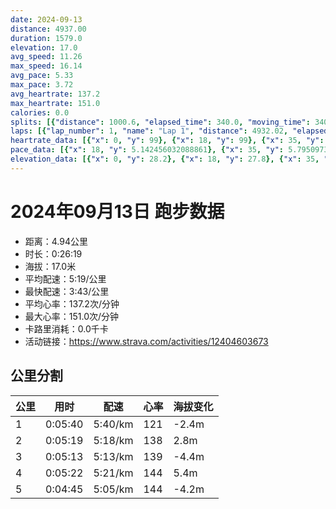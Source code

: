 ```yaml
---
date: 2024-09-13
distance: 4937.00
duration: 1579.0
elevation: 17.0
avg_speed: 11.26
max_speed: 16.14
avg_pace: 5.33
max_pace: 3.72
avg_heartrate: 137.2
max_heartrate: 151.0
calories: 0.0
splits: [{"distance": 1000.6, "elapsed_time": 340.0, "moving_time": 340.0, "average_speed": 2.94, "pace": 5.668945578231292, "average_heartrate": 121.08928571428571, "elevation_difference": -2.4, "split_number": 1}, {"distance": 1001.1, "elapsed_time": 319.0, "moving_time": 319.0, "average_speed": 3.14, "pace": 5.307866242038216, "average_heartrate": 138.69905956112854, "elevation_difference": 2.8, "split_number": 2}, {"distance": 998.4, "elapsed_time": 313.0, "moving_time": 313.0, "average_speed": 3.19, "pace": 5.224670846394984, "average_heartrate": 139.31309904153355, "elevation_difference": -4.4, "split_number": 3}, {"distance": 1001.2, "elapsed_time": 322.0, "moving_time": 322.0, "average_speed": 3.11, "pace": 5.359067524115756, "average_heartrate": 144.16770186335404, "elevation_difference": 5.4, "split_number": 4}, {"distance": 930.7, "elapsed_time": 288.0, "moving_time": 285.0, "average_speed": 3.27, "pace": 5.096850152905199, "average_heartrate": 144.30877192982456, "elevation_difference": -4.2, "split_number": 5}]
laps: [{"lap_number": 1, "name": "Lap 1", "distance": 4932.02, "elapsed_time": 1581.0, "moving_time": 1581.0, "average_speed": 3.12, "pace": 5.341891025641025, "average_heartrate": 137.25, "max_heartrate": 149, "start_date": "2024-09-13 20:01:01+00:00", "elevation_difference": 17.0}]
heartrate_data: [{"x": 0, "y": 99}, {"x": 18, "y": 99}, {"x": 35, "y": 109}, {"x": 53, "y": 107}, {"x": 72, "y": 117}, {"x": 87, "y": 117}, {"x": 104, "y": 119}, {"x": 122, "y": 127}, {"x": 136, "y": 124}, {"x": 152, "y": 122}, {"x": 168, "y": 119}, {"x": 185, "y": 124}, {"x": 202, "y": 127}, {"x": 219, "y": 126}, {"x": 235, "y": 126}, {"x": 250, "y": 127}, {"x": 266, "y": 130}, {"x": 283, "y": 130}, {"x": 303, "y": 127}, {"x": 320, "y": 130}, {"x": 336, "y": 135}, {"x": 351, "y": 135}, {"x": 366, "y": 134}, {"x": 381, "y": 140}, {"x": 397, "y": 140}, {"x": 413, "y": 143}, {"x": 429, "y": 138}, {"x": 445, "y": 140}, {"x": 463, "y": 138}, {"x": 479, "y": 141}, {"x": 494, "y": 145}, {"x": 512, "y": 146}, {"x": 527, "y": 140}, {"x": 543, "y": 136}, {"x": 557, "y": 136}, {"x": 573, "y": 130}, {"x": 589, "y": 130}, {"x": 603, "y": 143}, {"x": 618, "y": 139}, {"x": 634, "y": 141}, {"x": 651, "y": 138}, {"x": 667, "y": 133}, {"x": 682, "y": 129}, {"x": 699, "y": 137}, {"x": 714, "y": 138}, {"x": 730, "y": 140}, {"x": 744, "y": 137}, {"x": 761, "y": 136}, {"x": 776, "y": 137}, {"x": 792, "y": 142}, {"x": 807, "y": 138}, {"x": 823, "y": 137}, {"x": 838, "y": 145}, {"x": 852, "y": 143}, {"x": 867, "y": 143}, {"x": 882, "y": 142}, {"x": 898, "y": 141}, {"x": 915, "y": 140}, {"x": 929, "y": 140}, {"x": 945, "y": 145}, {"x": 961, "y": 144}, {"x": 976, "y": 144}, {"x": 993, "y": 137}, {"x": 1009, "y": 146}, {"x": 1024, "y": 140}, {"x": 1039, "y": 144}, {"x": 1055, "y": 148}, {"x": 1070, "y": 148}, {"x": 1087, "y": 148}, {"x": 1103, "y": 148}, {"x": 1118, "y": 149}, {"x": 1135, "y": 149}, {"x": 1152, "y": 143}, {"x": 1168, "y": 148}, {"x": 1184, "y": 148}, {"x": 1201, "y": 147}, {"x": 1216, "y": 139}, {"x": 1231, "y": 138}, {"x": 1246, "y": 140}, {"x": 1262, "y": 141}, {"x": 1277, "y": 140}, {"x": 1293, "y": 140}, {"x": 1309, "y": 142}, {"x": 1324, "y": 142}, {"x": 1339, "y": 146}, {"x": 1355, "y": 144}, {"x": 1370, "y": 142}, {"x": 1386, "y": 145}, {"x": 1401, "y": 145}, {"x": 1416, "y": 140}, {"x": 1434, "y": 142}, {"x": 1449, "y": 147}, {"x": 1461, "y": 147}, {"x": 1477, "y": 143}, {"x": 1490, "y": 142}, {"x": 1505, "y": 144}, {"x": 1520, "y": 146}, {"x": 1535, "y": 147}, {"x": 1549, "y": 147}, {"x": 1565, "y": 148}]
pace_data: [{"x": 18, "y": 5.142456032088861}, {"x": 35, "y": 5.7950973574408895}, {"x": 53, "y": 7.098253833049403}, {"x": 72, "y": 5.90598866052445}, {"x": 87, "y": 5.131373152709359}, {"x": 104, "y": 5.731327372764786}, {"x": 122, "y": 8.635595854922279}, {"x": 136, "y": 5.50783212161269}, {"x": 152, "y": 4.91788138093833}, {"x": 168, "y": 5.072032866707242}, {"x": 185, "y": 5.785039916695592}, {"x": 202, "y": 6.640119521912351}, {"x": 219, "y": 8.362619167084796}, {"x": 235, "y": 5.128215384615384}, {"x": 250, "y": 5.504194187582562}, {"x": 266, "y": 5.478862590401052}, {"x": 283, "y": 4.43617247804099}, {"x": 303, "y": 6.924262567511424}, {"x": 320, "y": 6.967683946488294}, {"x": 336, "y": 5.123486012911158}, {"x": 351, "y": 5.18082064034815}, {"x": 366, "y": 5.035256797583081}, {"x": 381, "y": 5.035256797583081}, {"x": 397, "y": 6.268033095148552}, {"x": 413, "y": 5.982304379038047}, {"x": 429, "y": 5.05204607456805}, {"x": 445, "y": 5.331637875879719}, {"x": 463, "y": 5.80316852367688}, {"x": 479, "y": 5.632544778641432}, {"x": 494, "y": 5.008022836538461}, {"x": 512, "y": 5.425358072916666}, {"x": 527, "y": 4.951485442661912}, {"x": 543, "y": 5.035256797583081}, {"x": 557, "y": 5.169571960297766}, {"x": 573, "y": 5.939665003563792}, {"x": 589, "y": 5.251008191556395}, {"x": 603, "y": 4.498434547908231}, {"x": 618, "y": 5.297743165924984}, {"x": 634, "y": 5.793083072645117}, {"x": 651, "y": 6.200409226190476}, {"x": 667, "y": 5.407754704737184}, {"x": 682, "y": 5.316331738437001}, {"x": 699, "y": 5.522432074221339}, {"x": 714, "y": 4.883299150307647}, {"x": 730, "y": 4.975134328358209}, {"x": 744, "y": 4.783783008036739}, {"x": 761, "y": 5.307866242038216}, {"x": 776, "y": 5.411266233766233}, {"x": 792, "y": 6.310753502461188}, {"x": 807, "y": 5.241100628930817}, {"x": 823, "y": 4.967719821162444}, {"x": 838, "y": 4.477888232133261}, {"x": 852, "y": 5.28430564362714}, {"x": 867, "y": 5.791070187630298}, {"x": 882, "y": 4.83513199883957}, {"x": 898, "y": 4.955902468034493}, {"x": 915, "y": 5.607907133243606}, {"x": 929, "y": 4.94854513064133}, {"x": 945, "y": 6.73946623534169}, {"x": 961, "y": 4.9900299401197605}, {"x": 976, "y": 5.355623393316195}, {"x": 993, "y": 5.129793782702369}, {"x": 1009, "y": 5.577878179384203}, {"x": 1024, "y": 4.822540509259259}, {"x": 1039, "y": 5.338468930172966}, {"x": 1055, "y": 5.18082064034815}, {"x": 1070, "y": 5.357344905175184}, {"x": 1087, "y": 7.125566481402308}, {"x": 1103, "y": 5.489690382081686}, {"x": 1118, "y": 4.997511244377811}, {"x": 1135, "y": 6.4350193050193045}, {"x": 1152, "y": 5.6805385139740965}, {"x": 1168, "y": 5.420065040650406}, {"x": 1184, "y": 5.551865423051299}, {"x": 1201, "y": 5.823445143256463}, {"x": 1216, "y": 4.912083701738874}, {"x": 1231, "y": 4.483911756793113}, {"x": 1246, "y": 5.244398993077407}, {"x": 1262, "y": 5.092178429575313}, {"x": 1277, "y": 5.7273883161512025}, {"x": 1293, "y": 5.25929315241401}, {"x": 1309, "y": 4.744292627384002}, {"x": 1324, "y": 4.933895796329188}, {"x": 1339, "y": 5.6459010840108395}, {"x": 1355, "y": 5.309557183816502}, {"x": 1370, "y": 4.725460731499858}, {"x": 1386, "y": 5.126637957551522}, {"x": 1401, "y": 5.397247409326424}, {"x": 1416, "y": 5.28430564362714}, {"x": 1434, "y": 7.071149766652523}, {"x": 1449, "y": 4.312212160413971}, {"x": 1461, "y": 4.35389237199582}, {"x": 1477, "y": 5.990905823148814}, {"x": 1490, "y": 4.448011742727515}, {"x": 1505, "y": 4.601518498067366}, {"x": 1520, "y": 4.5939084895259095}, {"x": 1535, "y": 5.434202804043038}, {"x": 1549, "y": 4.979593665969524}, {"x": 1565, "y": 5.338468930172966}]
elevation_data: [{"x": 0, "y": 28.2}, {"x": 18, "y": 27.8}, {"x": 35, "y": 27.2}, {"x": 53, "y": 26.6}, {"x": 72, "y": 26.8}, {"x": 87, "y": 26.8}, {"x": 104, "y": 26.8}, {"x": 122, "y": 26.6}, {"x": 136, "y": 26.2}, {"x": 152, "y": 25.6}, {"x": 168, "y": 25.2}, {"x": 185, "y": 25.0}, {"x": 202, "y": 25.0}, {"x": 219, "y": 24.8}, {"x": 235, "y": 24.6}, {"x": 250, "y": 24.4}, {"x": 266, "y": 24.2}, {"x": 283, "y": 24.0}, {"x": 303, "y": 24.4}, {"x": 320, "y": 25.0}, {"x": 336, "y": 25.6}, {"x": 351, "y": 26.2}, {"x": 366, "y": 27.2}, {"x": 381, "y": 28.0}, {"x": 397, "y": 28.8}, {"x": 413, "y": 29.4}, {"x": 429, "y": 29.8}, {"x": 445, "y": 30.4}, {"x": 463, "y": 31.4}, {"x": 479, "y": 32.4}, {"x": 494, "y": 32.6}, {"x": 512, "y": 32.0}, {"x": 527, "y": 31.6}, {"x": 543, "y": 31.4}, {"x": 557, "y": 31.0}, {"x": 573, "y": 30.2}, {"x": 589, "y": 29.8}, {"x": 603, "y": 29.8}, {"x": 618, "y": 29.4}, {"x": 634, "y": 29.0}, {"x": 651, "y": 28.6}, {"x": 667, "y": 28.6}, {"x": 682, "y": 28.4}, {"x": 699, "y": 28.2}, {"x": 714, "y": 28.0}, {"x": 730, "y": 27.6}, {"x": 744, "y": 27.0}, {"x": 761, "y": 26.8}, {"x": 776, "y": 26.8}, {"x": 792, "y": 26.8}, {"x": 807, "y": 26.8}, {"x": 823, "y": 26.6}, {"x": 838, "y": 26.4}, {"x": 852, "y": 26.0}, {"x": 867, "y": 25.6}, {"x": 882, "y": 25.4}, {"x": 898, "y": 25.2}, {"x": 915, "y": 24.8}, {"x": 929, "y": 24.8}, {"x": 945, "y": 24.6}, {"x": 961, "y": 24.4}, {"x": 976, "y": 24.2}, {"x": 993, "y": 24.2}, {"x": 1009, "y": 25.0}, {"x": 1024, "y": 26.2}, {"x": 1039, "y": 27.0}, {"x": 1055, "y": 27.4}, {"x": 1070, "y": 28.0}, {"x": 1087, "y": 28.8}, {"x": 1103, "y": 29.4}, {"x": 1118, "y": 29.8}, {"x": 1135, "y": 30.6}, {"x": 1152, "y": 31.6}, {"x": 1168, "y": 32.2}, {"x": 1184, "y": 32.2}, {"x": 1201, "y": 32.0}, {"x": 1216, "y": 31.8}, {"x": 1231, "y": 31.2}, {"x": 1246, "y": 30.0}, {"x": 1262, "y": 29.4}, {"x": 1277, "y": 29.6}, {"x": 1293, "y": 29.6}, {"x": 1309, "y": 29.4}, {"x": 1324, "y": 29.4}, {"x": 1339, "y": 29.0}, {"x": 1355, "y": 28.6}, {"x": 1370, "y": 28.0}, {"x": 1386, "y": 27.6}, {"x": 1401, "y": 27.2}, {"x": 1416, "y": 27.0}, {"x": 1434, "y": 26.8}, {"x": 1449, "y": 26.6}, {"x": 1461, "y": 26.6}, {"x": 1477, "y": 26.8}, {"x": 1490, "y": 27.0}, {"x": 1505, "y": 27.0}, {"x": 1520, "y": 26.6}, {"x": 1535, "y": 26.0}, {"x": 1549, "y": 25.4}, {"x": 1565, "y": 25.2}]
---
```


# 2024年09月13日 跑步数据

- 距离：4.94公里
- 时长：0:26:19
- 海拔：17.0米
- 平均配速：5:19/公里
- 最快配速：3:43/公里
- 平均心率：137.2次/分钟
- 最大心率：151.0次/分钟
- 卡路里消耗：0.0千卡
- 活动链接：https://www.strava.com/activities/12404603673

## 公里分割

| 公里 | 用时 | 配速 | 心率 | 海拔变化 |
|------|------|------|------|------|
| 1 | 0:05:40 | 5:40/km | 121 | -2.4m |
| 2 | 0:05:19 | 5:18/km | 138 | 2.8m |
| 3 | 0:05:13 | 5:13/km | 139 | -4.4m |
| 4 | 0:05:22 | 5:21/km | 144 | 5.4m |
| 5 | 0:04:45 | 5:05/km | 144 | -4.2m |

